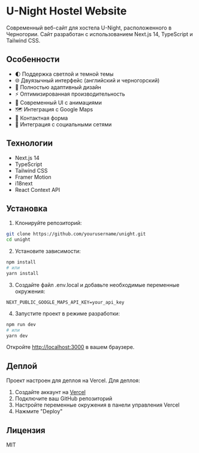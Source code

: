 # U-Night Hostel Website

Современный веб-сайт для хостела U-Night, расположенного в Черногории. Сайт разработан с использованием Next.js 14, TypeScript и Tailwind CSS.

## Особенности

- 🌓 Поддержка светлой и темной темы
- 🌐 Двуязычный интерфейс (английский и черногорский)
- 📱 Полностью адаптивный дизайн
- ⚡ Оптимизированная производительность
- 🎨 Современный UI с анимациями
- 🗺️ Интеграция с Google Maps
- 📧 Контактная форма
- 🔗 Интеграция с социальными сетями

## Технологии

- Next.js 14
- TypeScript
- Tailwind CSS
- Framer Motion
- i18next
- React Context API

## Установка

1. Клонируйте репозиторий:
```bash
git clone https://github.com/yourusername/unight.git
cd unight
```

2. Установите зависимости:
```bash
npm install
# или
yarn install
```

3. Создайте файл .env.local и добавьте необходимые переменные окружения:
```env
NEXT_PUBLIC_GOOGLE_MAPS_API_KEY=your_api_key
```

4. Запустите проект в режиме разработки:
```bash
npm run dev
# или
yarn dev
```

Откройте [http://localhost:3000](http://localhost:3000) в вашем браузере.

## Деплой

Проект настроен для деплоя на Vercel. Для деплоя:

1. Создайте аккаунт на [Vercel](https://vercel.com)
2. Подключите ваш GitHub репозиторий
3. Настройте переменные окружения в панели управления Vercel
4. Нажмите "Deploy"

## Лицензия

MIT 
